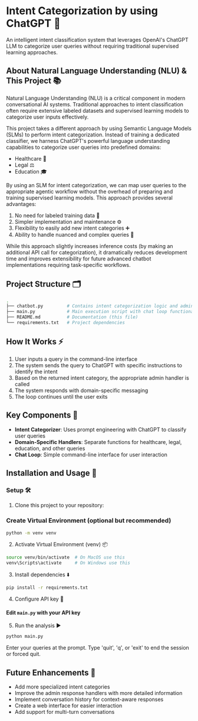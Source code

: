 # Intent Categorization by using ChatGPT 🤖

An intelligent intent classification system that leverages OpenAI's ChatGPT LLM to categorize user queries without requiring traditional supervised learning approaches.

## About Natural Language Understanding (NLU) & This Project 📚 

Natural Language Understanding (NLU) is a critical component in modern conversational AI systems. Traditional approaches to intent classification often require extensive labeled datasets and supervised learning models to categorize user inputs effectively.

This project takes a different approach by using Semantic Language Models (SLMs) to perform intent categorization. Instead of training a dedicated classifier, we harness ChatGPT's powerful language understanding capabilities to categorize user queries into predefined domains:
- Healthcare 🏥 
- Legal ⚖️
- Education 🎓

By using an SLM for intent categorization, we can map user queries to the appropriate agentic workflow without the overhead of preparing and training supervised learning models. This approach provides several advantages:
1. No need for labeled training data 🚫 
2. Simpler implementation and maintenance ⚙️ 
3. Flexibility to easily add new intent categories ➕ 
4. Ability to handle nuanced and complex queries 🧠

While this approach slightly increases inference costs (by making an additional API call for categorization), it dramatically reduces development time and improves extensibility for future advanced chatbot implementations requiring task-specific workflows.

## Project Structure 🗂️ 
```bash
.
├── chatbot.py         # Contains intent categorization logic and admin response functions
├── main.py            # Main execution script with chat loop functionality
├── README.md          # Documentation (this file)
└── requirements.txt   # Project dependencies
```

## How It Works ⚡ 
1. User inputs a query in the command-line interface
2. The system sends the query to ChatGPT with specific instructions to identify the intent
3. Based on the returned intent category, the appropriate admin handler is called
4. The system responds with domain-specific messaging
5. The loop continues until the user exits

## Key Components 🧩 
- **Intent Categorizer**: Uses prompt engineering with ChatGPT to classify user queries
- **Domain-Specific Handlers**: Separate functions for healthcare, legal, education, and other queries
- **Chat Loop**: Simple command-line interface for user interaction

## Installation and Usage 🚀

### Setup 🛠️ 
1. Clone this project to your repository:

### Create Virtual Environment (optional but recommended)
```bash
python -m venv venv
```

2. Activate Virtual Environment (venv) 📦 
   
```bash
source venv/bin/activate  # On MacOS use this
venv\Scripts\activate     # On Windows use this 
```

3. Install dependencies ⬇️
```bash
pip install -r requirements.txt
```

4. Configure API key 🔑
   
#### Edit `main.py` with your API key

5. Run the analysis ▶️
```bash
python main.py
```

Enter your queries at the prompt. Type 'quit', 'q', or 'exit' to end the session or forced quit.

## Future Enhancements 🌟
- Add more specialized intent categories
- Improve the admin response handlers with more detailed information
- Implement conversation history for context-aware responses
- Create a web interface for easier interaction
- Add support for multi-turn conversations

